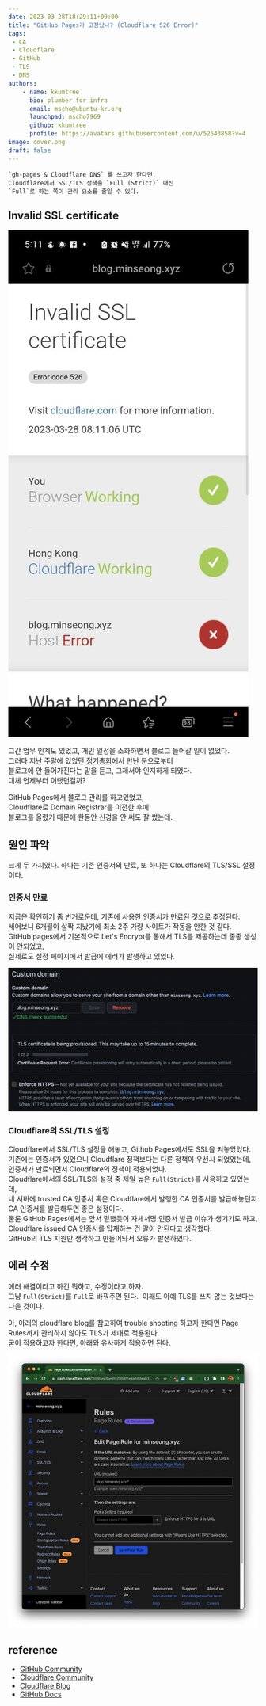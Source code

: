 ```yaml
---
date: 2023-03-28T18:29:11+09:00
title: "GitHub Pages가 고장났나? (Cloudflare 526 Error)"
tags:
 - CA
 - Cloudflare
 - GitHub
 - TLS
 - DNS
authors:
    - name: kkumtree
      bio: plumber for infra
      email: mscho@ubuntu-kr.org
      launchpad: mscho7969
      github: kkumtree
      profile: https://avatars.githubusercontent.com/u/52643858?v=4 
image: cover.png
draft: false
---
```


```brief
`gh-pages & Cloudflare DNS` 를 쓰고자 한다면, 
Cloudflare에서 SSL/TLS 정책을 `Full (Strict)` 대신 
`Full`로 하는 쪽이 관리 요소를 줄일 수 있다. 
```

## Invalid SSL certificate

![error](./images/error.jpg)  

그간 업무 인계도 있었고, 개인 일정을 소화하면서 블로그 들어갈 일이 없었다.  
그러다 지난 주말에 있었던 [정기총회](https://discourse.ubuntu-kr.org/t/topic/48634)에서 만난 분으로부터  
블로그에 안 들어가진다는 말을 듣고, 그제서야 인지하게 되었다.  
대체 언제부터 이랬던걸까?  

GitHub Pages에서 블로그 관리를 하고있었고,  
Cloudflare로 Domain Registrar를 이전한 후에  
블로그를 올렸기 때문에 한동안 신경을 안 써도 잘 썼는데.  

## 원인 파악

크게 두 가지였다. 하나는 기존 인증서의 만료, 또 하나는 Cloudflare의 TLS/SSL 설정이다.

### 인증서 만료

지금은 확인하기 좀 번거로운데, 기존에 사용한 인증서가 만료된 것으로 추정된다.  
세어보니 6개월이 살짝 지났기에 최소 2주 가량 사이트가 작동을 안한 것 같다.  
GitHub pages에서 기본적으로 Let's Encrypt를 통해서 TLS를 제공하는데 종종 생성이 안되었고,  
실제로도 설정 페이지에서 발급에 에러가 발생하고 있었다.  

![cert](./images/cert.png)

### Cloudflare의 SSL/TLS 설정

Cloudflare에서 SSL/TLS 설정을 해놓고, Github Pages에서도 SSL을 켜놓았었다.  
기존에는 인증서가 있었으니 Cloudflare 정책보다는 다른 정책이 우선시 되었었는데,  
인증서가 만료되면서 Cloudflare의 정책이 적용되었다.  
Cloudflare에서의 SSL/TLS의 설정 중 제일 높은 `Full(Strict)`를 사용하고 있었는데,  
내 서버에 trusted CA 인증서 혹은 Cloudflare에서 발행한 CA 인증서를 발급해놓던지 CA 인증서를 발급해두면 좋은 설정이다.  
물론 GitHub Pages에서는 앞서 말했듯이 자체서명 인증서 발급 이슈가 생기기도 하고,  
Cloudflare issued CA 인증서를 탑재하는 건 말이 안된다고 생각했다.  
GitHub의 TLS 지원만 생각하고 만들어놔서 오류가 발생하였다.  

## 에러 수정

에러 해결이라고 하긴 뭐하고, 수정이라고 하자.  
그냥 `Full(Strict)`를 `Full`로 바꿔주면 된다.  
이래도 아예 TLS를 쓰지 않는 것보다는 나을 것이다.  

아, 아래의 cloudflare blog를 참고하여 trouble shooting 하고자 한다면 Page Rules까지 관리하지 않아도 TLS가 제대로 적용된다.  
굳이 적용하고자 한다면, 아래와 유사하게 적용하면 된다.  

![page rule](./images/page-rule.png)

## reference

- [GitHub Community](https://github.com/orgs/community/discussions/22052)
- [Cloudflare Community](https://community.cloudflare.com/t/community-tip-fixing-error-526-invalid-ssl-certificates/44273)
- [Cloudflare Blog](https://blog.cloudflare.com/secure-and-fast-github-pages-with-cloudflare)
- [GitHub Docs](https://docs.github.com/en/pages/getting-started-with-github-pages/securing-your-github-pages-site-with-https#troubleshooting-certificate-provisioning-certificate-not-yet-created-error)
